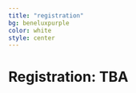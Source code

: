 ```yaml
---
title: "registration"
bg: beneluxpurple
color: white
style: center
---
```


<a id="registration"></a>

# Registration: TBA
